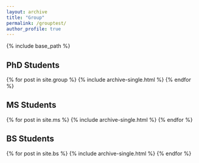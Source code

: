 ```yaml
---
layout: archive
title: "Group"
permalink: /grouptest/
author_profile: true
---
```


{% include base_path %}

## PhD Students
{% for post in site.group %}
  {% include archive-single.html %}
{% endfor %}

## MS Students
{% for post in site.ms %}
  {% include archive-single.html %}
{% endfor %}

## BS Students
{% for post in site.bs %}
  {% include archive-single.html %}
{% endfor %}